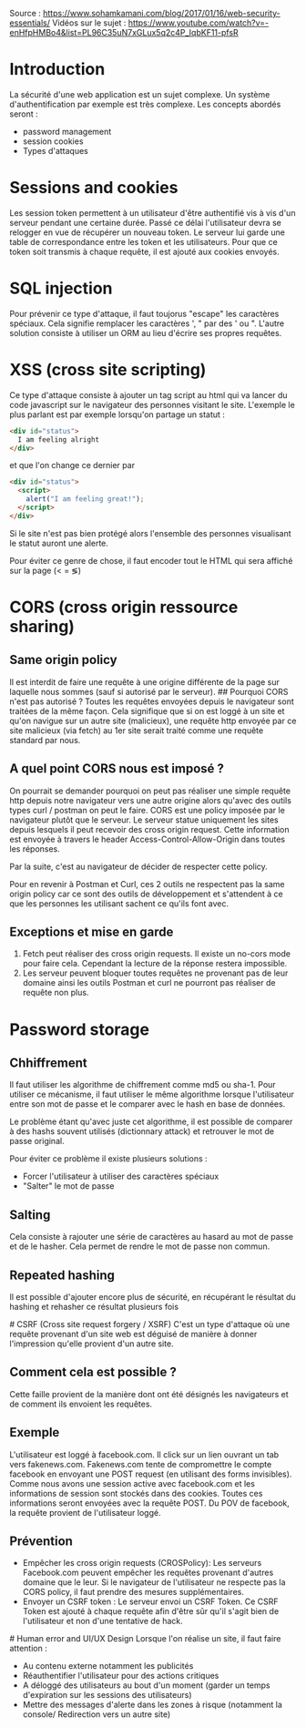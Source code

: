 Source : https://www.sohamkamani.com/blog/2017/01/16/web-security-essentials/
Vidéos sur le sujet : https://www.youtube.com/watch?v=-enHfpHMBo4&list=PL96C35uN7xGLux5q2c4P_IqbKF11-pfsR

# Introduction

La sécurité d'une web application est un sujet complexe.
Un système d'authentification par exemple est très complexe.
Les concepts abordés seront :

- password management
- session cookies
- Types d'attaques

# Sessions and cookies

Les session token permettent à un utilisateur d'être authentifié vis à vis d'un serveur pendant une certaine durée.
Passé ce délai l'utilisateur devra se relogger en vue de récupérer un nouveau token.
Le serveur lui garde une table de correspondance entre les token et les utilisateurs.
Pour que ce token soit transmis à chaque requête, il est ajouté aux cookies envoyés.

# SQL injection

Pour prévenir ce type d'attaque, il faut toujorus "escape" les caractères spéciaux. Cela signifie remplacer les caractères ', " par des \' ou \".
L'autre solution consiste à utiliser un ORM au lieu d'écrire ses propres requêtes.

# XSS (cross site scripting)

Ce type d'attaque consiste à ajouter un tag script au html qui va lancer du code javascript sur le navigateur des personnes visitant le site. L'exemple le plus parlant est par exemple lorsqu'on partage un statut :

```html
<div id="status">
  I am feeling alright
</div>
```

et que l'on change ce dernier par

```html
<div id="status">
  <script>
    alert("I am feeling great!");
  </script>
</div>
```

Si le site n'est pas bien protégé alors l'ensemble des personnes visualisant le statut auront une alerte.

Pour éviter ce genre de chose, il faut encoder tout le HTML qui sera affiché sur la page (< = &lg;)

# CORS (cross origin ressource sharing)

## Same origin policy

Il est interdit de faire une requête à une origine différente de la page sur laquelle nous sommes (sauf si autorisé par le serveur).
## Pourquoi CORS n'est pas autorisé ?
Toutes les requêtes envoyées depuis le navigateur sont traitées de la même façon.
Cela signifique que si on est loggé à un site et qu'on navigue sur un autre site (malicieux), une requête http envoyée par ce site malicieux (via fetch) au 1er site serait traité comme une requête standard par nous.

## A quel point CORS nous est imposé ?

On pourrait se demander pourquoi on peut pas réaliser une simple requête http depuis notre navigateur vers une autre origine alors qu'avec des outils types curl / postman on peut le faire.
CORS est une policy imposée par le navigateur plutôt que le serveur.
Le serveur statue uniquement les sites depuis lesquels il peut recevoir des cross origin request. Cette information est envoyée à travers le header Access-Control-Allow-Origin dans toutes les réponses.

Par la suite, c'est au navigateur de décider de respecter cette policy.

Pour en revenir à Postman et Curl, ces 2 outils ne respectent pas la same origin policy car ce sont des outils de développement et s'attendent à ce que les personnes les utilisant sachent ce qu'ils font avec.

## Exceptions et mise en garde

1. Fetch peut réaliser des cross origin requests.
   Il existe un no-cors mode pour faire cela. Cependant la lecture de la réponse restera impossible.
2. Les serveur peuvent bloquer toutes requêtes ne provenant pas de leur domaine ainsi les outils Postman et curl ne pourront pas réaliser de requête non plus.

# Password storage

## Chhiffrement

Il faut utiliser les algorithme de chiffrement comme md5 ou sha-1.
Pour utiliser ce mécanisme, il faut utiliser le même algorithme lorsque l'utilisateur entre son mot de passe et le comparer avec le hash en base de données.

Le problème étant qu'avec juste cet algorithme, il est possible de comparer à des hashs souvent utilisés (dictionnary attack) et retrouver le mot de passe original.

Pour éviter ce problème il existe plusieurs solutions :

- Forcer l'utilisateur à utiliser des caractères spéciaux
- "Salter" le mot de passe

## Salting

Cela consiste à rajouter une série de caractères au hasard au mot de passe et de le hasher. Cela permet de rendre le mot de passe non commun.

## Repeated hashing

Il est possible d'ajouter encore plus de sécurité, en récupérant le résultat du hashing et rehasher ce résultat plusieurs fois

# CSRF (Cross site request forgery / XSRF)
C'est un type d'attaque où une requête provenant d'un site web est déguisé de manière à donner l'impression qu'elle provient d'un autre site.

## Comment cela est possible ?

Cette faille provient de la manière dont ont été désignés les navigateurs et de comment ils envoient les requêtes.

## Exemple

L'utilisateur est loggé à facebook.com. Il click sur un lien ouvrant un tab vers fakenews.com.
Fakenews.com tente de compromettre le compte facebook en envoyant une POST request (en utilisant des forms invisibles).
Comme nous avons une session active avec facebook.com et les informations de session sont stockés dans des cookies. Toutes ces informations seront envoyées avec la requête POST.
Du POV de facebook, la requête provient de l'utilisateur loggé.

## Prévention

- Empêcher les cross origin requests (CROSPolicy): Les serveurs Facebook.com peuvent empêcher les requêtes provenant d'autres domaine que le leur.
  Si le navigateur de l'utilisateur ne respecte pas la CORS policy, il faut prendre des mesures supplémentaires.
- Envoyer un CSRF token : Le serveur envoi un CSRF Token. Ce CSRF Token est ajouté à chaque requête afin d'être sûr qu'il s'agit bien de l'utilisateur et non d'une tentative de hack.

# Human error and UI/UX Design
Lorsque l'on réalise un site, il faut faire attention :

- Au contenu externe notamment les publicités
- Réauthentifier l'utilisateur pour des actions critiques
- A déloggé des utilisateurs au bout d'un moment (garder un temps d'expiration sur les sessions des utilisateurs)
- Mettre des messages d'alerte dans les zones à risque (notamment la console/ Redirection vers un autre site)
